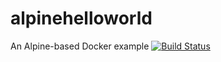 # alpinehelloworld
An Alpine-based Docker example
[![Build Status](http://3.82.157.192:8080/buildStatus/icon?job=deploy+helloworld)](http://3.82.157.192:8080/job/deploy%20helloworld/)
